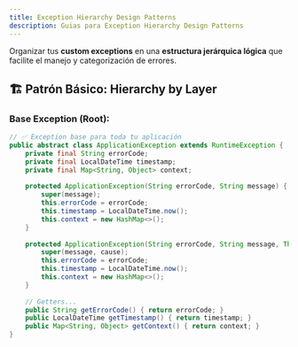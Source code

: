 ```yaml
---
title: Exception Hierarchy Design Patterns
description: Guias para Exception Hierarchy Design Patterns
---
```


Organizar tus **custom exceptions** en una **estructura jerárquica lógica** que facilite el manejo y
categorización de errores.

## 🏗️ Patrón Básico: Hierarchy by Layer

### Base Exception (Root):
````java
// ✅ Exception base para toda tu aplicación
public abstract class ApplicationException extends RuntimeException {
    private final String errorCode;
    private final LocalDateTime timestamp;
    private final Map<String, Object> context;
    
    protected ApplicationException(String errorCode, String message) {
        super(message);
        this.errorCode = errorCode;
        this.timestamp = LocalDateTime.now();
        this.context = new HashMap<>();
    }
    
    protected ApplicationException(String errorCode, String message, Throwable cause) {
        super(message, cause);
        this.errorCode = errorCode;
        this.timestamp = LocalDateTime.now();
        this.context = new HashMap<>();
    }
    
    // Getters...
    public String getErrorCode() { return errorCode; }
    public LocalDateTime getTimestamp() { return timestamp; }
    public Map<String, Object> getContext() { return context; }
}
````